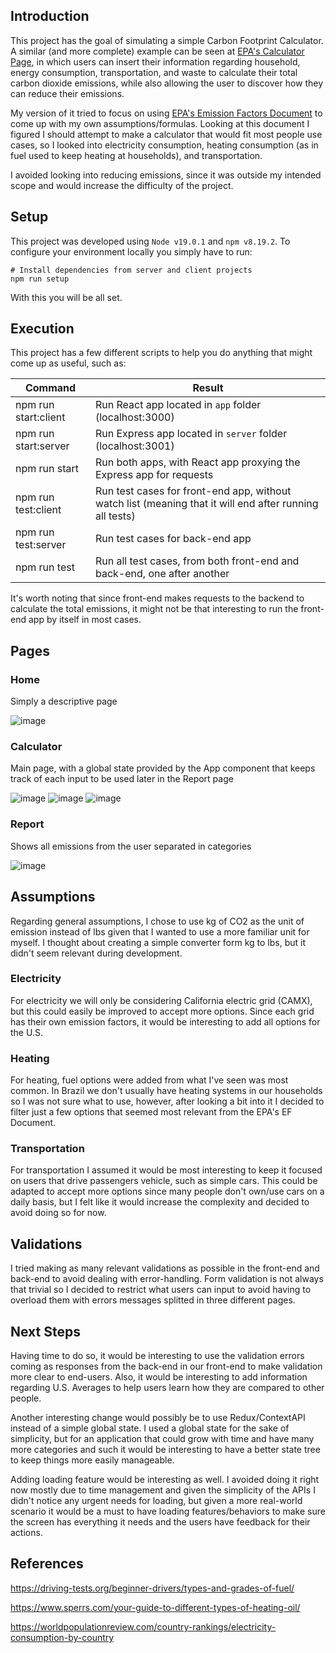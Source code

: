 ## Introduction

This project has the goal of simulating a simple Carbon Footprint Calculator. 
A similar (and more complete) example can be seen at [EPA's Calculator Page](https://www3.epa.gov/carbon-footprint-calculator/), in which users can insert their information regarding household, energy consumption, transportation, and waste to calculate their total carbon dioxide emissions, while also allowing the user to discover how they can reduce their emissions.

My version of it tried to focus on using [EPA's Emission Factors Document](https://www.epa.gov/sites/default/files/2021-04/documents/emission-factors_apr2021.pdf) to come up with my own assumptions/formulas. Looking at this document I figured I should attempt to make a calculator that would fit most people use cases, so I looked into electricity consumption, heating consumption (as in fuel used to keep heating at households), and transportation.

I avoided looking into reducing emissions, since it was outside my intended scope and would increase the difficulty of the project.

## Setup

This project was developed using `Node v19.0.1` and `npm v8.19.2`.
To configure your environment locally you simply have to run:

```
# Install dependencies from server and client projects
npm run setup
```

With this you will be all set.

## Execution

This project has a few different scripts to help you do anything that might come up as useful, such as:

| Command | Result |
| ------- | ------ |
| npm run start:client | Run React app located in `app` folder (localhost:3000) |
| npm run start:server | Run Express app located in `server` folder (localhost:3001) |
| npm run start        | Run both apps, with React app proxying the Express app for requests |
| npm run test:client  | Run test cases for front-end app, without watch list (meaning that it will end after running all tests) |
| npm run test:server  | Run test cases for back-end app |
| npm run test         | Run all test cases, from both front-end and back-end, one after another |


It's worth noting that since front-end makes requests to the backend to calculate the total emissions, it might not be that interesting to run the front-end app by itself in most cases.

## Pages

### Home

Simply a descriptive page

![image](https://user-images.githubusercontent.com/37425099/201737611-5e48c0a5-f09c-4751-b904-b3abfd458c6d.png)


### Calculator

Main page, with a global state provided by the App component that keeps track of each input to be used later in the Report page

![image](https://user-images.githubusercontent.com/37425099/201737877-6462000a-dc7e-4018-bc7f-8f1f4ba9bd23.png)
![image](https://user-images.githubusercontent.com/37425099/201737946-c44422b2-61c6-41b4-a443-4f05e7bbb310.png)
![image](https://user-images.githubusercontent.com/37425099/201737816-ad475552-476c-4549-b806-f1a81fcf1cd3.png)

### Report

Shows all emissions from the user separated in categories

![image](https://user-images.githubusercontent.com/37425099/201738069-92cafd8a-df0a-45ab-8661-060852338cdc.png)

## Assumptions

Regarding general assumptions, I chose to use kg of CO2 as the unit of emission instead of lbs given that I wanted to use a more familiar unit for myself.
I thought about creating a simple converter form kg to lbs, but it didn't seem relevant during development.

### Electricity

For electricity we will only be considering California electric grid (CAMX), but this could easily be improved to accept more options.
Since each grid has their own emission factors, it would be interesting to add all options for the U.S.

### Heating

For heating, fuel options were added from what I've seen was most common. In Brazil we don't usually have heating systems in our households so I was not sure what to use, however, after looking a bit into it I decided to filter just a few options that seemed most relevant from the EPA's EF Document.

### Transportation

For transportation I assumed it would be most interesting to keep it focused on users that drive passengers vehicle, such as simple cars.
This could be adapted to accept more options since many people don't own/use cars on a daily basis, but I felt like it would increase the complexity and decided to avoid doing so for now.

## Validations

I tried making as many relevant validations as possible in the front-end and back-end to avoid dealing with error-handling. Form validation is not always that trivial so I decided to restrict what users can input to avoid having to overload them with errors messages splitted in three different pages.

## Next Steps

Having time to do so, it would be interesting to use the validation errors coming as responses from the back-end in our front-end to make validation more clear to end-users. Also, it would be interesting to add information regarding U.S. Averages to help users learn how they are compared to other people.

Another interesting change would possibly be to use Redux/ContextAPI instead of a simple global state. I used a global state for the sake of simplicity, but for an application that could grow with time and have many more categories and such it would be interesting to have a better state tree to keep things more easily manageable.

Adding loading feature would be interesting as well. I avoided doing it right now mostly due to time management and given the simplicity of the APIs I didn't notice any urgent needs for loading, but given a more real-world scenario it would be a must to have loading features/behaviors to make sure the screen has everything it needs and the users have feedback for their actions.

## References

https://driving-tests.org/beginner-drivers/types-and-grades-of-fuel/

https://www.sperrs.com/your-guide-to-different-types-of-heating-oil/

https://worldpopulationreview.com/country-rankings/electricity-consumption-by-country
